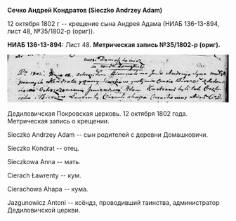 **Сечко Андрей Кондратов (Sieczko Andrzey Adam)**

12 октября 1802 г -- крещение сына Андрея Адама (НИАБ 136-13-894, лист
48, №35/1802-р (ориг)).

**НИАБ 136-13-894:** Лист 48. **Метрическая запись №35/1802-р (ориг).**

![](./media/cab1c6a61dae66c473bd5cfd559919bc150b3ccc.png)

Дедиловичская Покровская церковь. 12 октября 1802 года. Метрическая
запись о крещении.

Sieczko Andrzey Adam -- сын родителей с деревни Домашковичи.

Sieczko Kondrat -- отец.

Sieczkowa Anna -- мать.

Cierach Ławrenty -- кум.

Cierachowa Ahapa -- кума.

Jazgunowicz Antoni -- ксёндз, проводивший таинства, администратор
Дедиловичской церкви.
